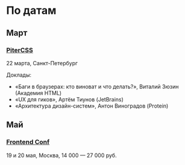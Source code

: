 # По датам

## Март

### [PiterCSS](https://pitercss.timepad.ru/event/298243/)

22 марта, Санкт-Петербург

Доклады:

- «Баги в браузерах: кто виноват и что делать?», Виталий Зюзин (Академия HTML)
- «UX для гиков», Артём Тиунов (JetBrains)
- «Архитектура дизайн-систем», Антон Виноградов (Protein)

## Май

### [Frontend Conf](http://frontendconf.ru/)

19 и 20 мая, Москва, 14 000 — 27 000 руб.